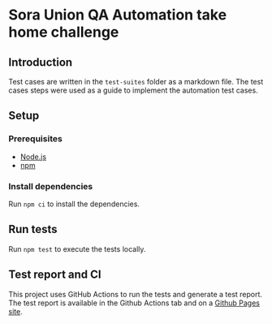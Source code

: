 # Sora Union QA Automation take home challenge

## Introduction

Test cases are written in the `test-suites` folder as a markdown file. The test cases steps were used as a guide to
implement the automation test cases.

## Setup

### Prerequisites

- [Node.js](https://nodejs.org/en/download/)
- [npm](https://www.npmjs.com/get-npm)

### Install dependencies

Run `npm ci` to install the dependencies.

## Run tests

Run `npm test` to execute the tests locally.

## Test report and CI

This project uses GitHub Actions to run the tests and generate a test report. The test report is available in the
Github Actions tab and on a [Github Pages site](https://gutoslv.github.io/sora-union-take-home/).
